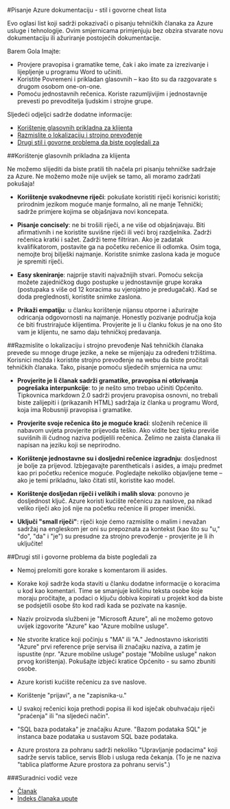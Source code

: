 <properties title="" pageTitle="Pisanje Azure dokumentaciju - stil i govorne cheat lista" description="Stil i govorne informacije pomoću kojih možete stvoriti tehničke sadržaje za centar za Azure dokumentaciju." metaKeywords="" services="" solutions="" documentationCenter="" authors="tysonn" videoId="" scriptId="" manager="required" />

<tags ms.service="contributor-guide" ms.devlang="" ms.topic="article" ms.tgt_pltfrm="" ms.workload="" ms.date="12/16/2014" ms.author="glenga" />

#<a name="writing-azure-documentation---style-and-voice-cheat-sheet"></a>Pisanje Azure dokumentaciju - stil i govorne cheat lista

Evo oglasi list koji sadrži pokazivači o pisanju tehničkih članaka za Azure usluge i tehnologije. Ovim smjernicama primjenjuju bez obzira stvarate novu dokumentaciju ili ažuriranje postojećih dokumentacije.

Barem Gola Imajte:

- Provjere pravopisa i gramatike teme, čak i ako imate za izrezivanje i lijepljenje u programu Word to učiniti.
- Koristite Povremeni i prikladan glasovnih – kao što su da razgovarate s drugom osobom one-on-one.
- Pomoću jednostavnih rečenica. Koriste razumljivijim i jednostavnije prevesti po prevoditelja ljudskim i strojne grupe.

Sljedeći odjeljci sadrže dodatne informacije:

+ [Korištenje glasovnih prikladna za klijenta]
+ [Razmislite o lokalizaciju i strojno prevođenje]
+ [Drugi stil i govorne problema da biste pogledali za]


##<a name="use-a-customer-friendly-voice"></a>Korištenje glasovnih prikladna za klijenta

Ne možemo slijediti da biste pratili tih načela pri pisanju tehničke sadržaje za Azure. Ne možemo može nije uvijek se tamo, ali moramo zadržati pokušaja!

- **Korištenje svakodnevne riječi**: pokušate koristiti riječi korisnici koristiti; prirodnim jezikom moguće manje formalno, ali ne manje Tehnički; sadrže primjere kojima se objašnjava novi koncepata.

- **Pisanje concisely**: ne bi trošili riječi, a ne više od objašnjavaju. Biti afirmativnih i ne koristite suvišne riječi ili veći broj razdjelnika. Zadrži rečenica kratki i sažet. Zadrži teme filtriran. Ako je zadatak kvalifikatorom, postavite ga na početku rečenice ili odlomka. Osim toga, nemojte broj bilješki najmanje. Koristite snimke zaslona kada je moguće je spremiti riječi.

- **Easy skeniranje**: najprije staviti najvažnijih stvari. Pomoću sekcija možete zajedničkog dugo postupke u jednostavnije grupe koraka (postupaka s više od 12 koracima su vjerojatno je predugačak). Kad se doda preglednosti, koristite snimke zaslona.

- **Prikaži empatiju**: u članku korištenje nijansu otporne i ažurirajte odricanja odgovornosti na najmanje. Honestly pozivanje područja koja će biti frustrirajuće klijentima. Provjerite je li u članku fokus je na ono što vam je klijentu, ne samo daju tehničkoj predavanja.

##<a name="consider-localization-and-machine-translation"></a>Razmislite o lokalizaciju i strojno prevođenje
Naš tehničkih članaka prevede su mnoge druge jezike, a neke se mijenjaju za određeni tržištima. Korisnici možda i koristite strojno prevođenje na webu da biste pročitali tehničkih članaka. Tako, pisanje pomoću sljedećih smjernica na umu:

- **Provjerite je li članak sadrži gramatike, pravopisa ni otkrivanja pogrešaka interpunkcije**: to je nešto smo trebao učiniti Općenito. Tipkovnica markdown 2.0 sadrži provjeru pravopisa osnovni, no trebali biste zalijepiti i (prikazanih HTML) sadržaja iz članka u programu Word, koja ima Robusniji pravopisa i gramatike.

- **Provjerite svoje rečenica što je moguće kraći**: složenih rečenice ili nabavom uvjeta provjerite prijevoda teško. Ako vidite bez tijeku previše suvišnih ili čudnog naziva podijelili rečenica. Želimo ne zaista članaka ili napisan na jeziku koji se neprirodno.

- **Korištenje jednostavne su i dosljedni rečenice izgradnju**: dosljednost je bolje za prijevod. Izbjegavajte parentheticals i asides, a imaju predmet kao pri početku rečenice moguće. Pogledajte nekoliko objavljene teme – ako je temi prikladnu, lako čitati stil, koristite kao model.

- **Korištenje dosljedan riječi i velikih i malih slova**: ponovno je dosljednost ključ. Azure koristi kućište rečenicu za naslove, pa nikad veliko riječi ako još nije na početku rečenice ili proper imenički.

- **Uključi "small riječi"**: riječi koje ćemo razmislite o malim i nevažan sadržaj na engleskom jer oni su prepoznata za kontekst (kao što su "u," "do", "da" i "je") su presudne za strojno prevođenje - provjerite je li ih uključite!

##<a name="other-style-and-voice-issues-to-watch-for"></a>Drugi stil i govorne problema da biste pogledali za

- Nemoj prelomiti gore korake s komentarom ili asides.

- Korake koji sadrže koda staviti u članku dodatne informacije o koracima u kod kao komentari. Time se smanjuje količinu teksta osobe koje moraju pročitajte, a podaci o ključu dobiva kopirati u projekt kod da biste se podsjetili osobe što kod radi kada se pozivate na kasnije.

- Naziv proizvoda službeni je "Microsoft Azure", ali ne možemo gotovo uvijek izgovorite "Azure" kao "Azure mobilne usluge".

- Ne stvorite kratice koji počinju s "MA" ili "A." Jednostavno iskoristiti "Azure" prvi reference prije servisa ili značajku naziva, a zatim je ispustite (npr. "Azure mobilne usluge" postaje "Mobilne usluge" nakon prvog korištenja). Pokušajte izbjeći kratice Općenito - su samo zbuniti osobe.

- Azure koristi kućište rečenicu za sve naslove.

- Korištenje "prijavi", a ne "zapisnika-u."

- U svakoj rečenici koja prethodi popisa ili kod isječak obuhvaćaju riječi "praćenja" ili "na sljedeći način".

- "SQL baza podataka" je značajku Azure. "Bazom podataka SQL" je instanca baze podataka u sustavom SQL baze podataka.

- Azure prostora za pohranu sadrži nekoliko "Upravljanje podacima" koji sadrže servis tablice, servis Blob i usluga reda čekanja. (To je ne naziva "tablica platforme Azure prostora za pohranu servis".)




###<a name="contributors-guide-links"></a>Suradnici vodič veze

- [Članak](./../README.md)
- [Indeks članaka upute](./contributor-guide-index.md)



<!--Anchors-->
[Korištenje glasovnih prikladna za klijenta]: #use-a-customer-friendly-voice
[Razmislite o lokalizaciju i strojno prevođenje]: #consider-localization-and-machine-translation
[drugi stil i govorne problema da biste pogledali za]: #other-style-and-voice-issues-to-watch-for
